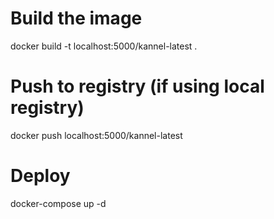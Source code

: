 # Build the image
docker build -t localhost:5000/kannel-latest .

# Push to registry (if using local registry)
docker push localhost:5000/kannel-latest

# Deploy
docker-compose up -d